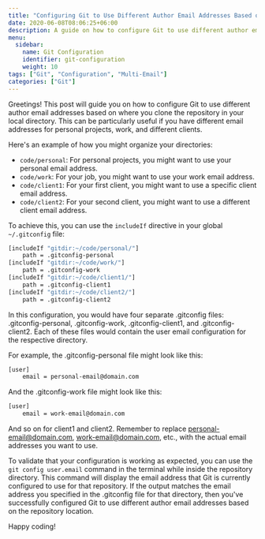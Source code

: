 ```yaml
---
title: "Configuring Git to Use Different Author Email Addresses Based on Repository Location"
date: 2020-06-08T08:06:25+06:00
description: A guide on how to configure Git to use different author email addresses depending on where you clone the repository in your local directory.
menu:
  sidebar:
    name: Git Configuration
    identifier: git-configuration
    weight: 10
tags: ["Git", "Configuration", "Multi-Email"]
categories: ["Git"]
---
```


Greetings! This post will guide you on how to configure Git to use different author email addresses based on where you clone the repository in your local directory. This can be particularly useful if you have different email addresses for personal projects, work, and different clients.

Here's an example of how you might organize your directories:

- `code/personal`: For personal projects, you might want to use your personal email address.
- `code/work`: For your job, you might want to use your work email address.
- `code/client1`: For your first client, you might want to use a specific client email address.
- `code/client2`: For your second client, you might want to use a different client email address.

To achieve this, you can use the `includeIf` directive in your global `~/.gitconfig` file:

```bash
[includeIf "gitdir:~/code/personal/"]
    path = .gitconfig-personal
[includeIf "gitdir:~/code/work/"]
    path = .gitconfig-work
[includeIf "gitdir:~/code/client1/"]
    path = .gitconfig-client1
[includeIf "gitdir:~/code/client2/"]
    path = .gitconfig-client2
```

In this configuration, you would have four separate .gitconfig files: .gitconfig-personal, .gitconfig-work, .gitconfig-client1, and .gitconfig-client2. Each of these files would contain the user email configuration for the respective directory.

For example, the .gitconfig-personal file might look like this:

```bash
[user]
    email = personal-email@domain.com
```

And the .gitconfig-work file might look like this:

```bash
[user]
    email = work-email@domain.com
```

And so on for client1 and client2. Remember to replace personal-email@domain.com, work-email@domain.com, etc., with the actual email addresses you want to use.

To validate that your configuration is working as expected, you can use the `git config user.email` command in the terminal while inside the repository directory. This command will display the email address that Git is currently configured to use for that repository. If the output matches the email address you specified in the .gitconfig file for that directory, then you've successfully configured Git to use different author email addresses based on the repository location.

Happy coding!